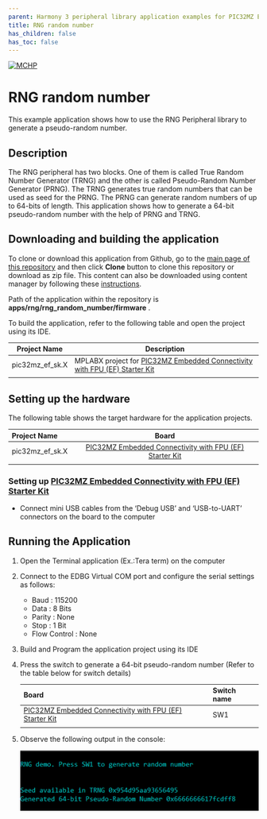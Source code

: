 ```yaml
---
parent: Harmony 3 peripheral library application examples for PIC32MZ EF family
title: RNG random number 
has_children: false
has_toc: false
---
```


[![MCHP](https://www.microchip.com/ResourcePackages/Microchip/assets/dist/images/logo.png)](https://www.microchip.com)

# RNG random number

This example application shows how to use the RNG Peripheral library to generate a pseudo-random number.

## Description

The RNG peripheral has two blocks. One of them is called True Random Number Generator (TRNG) and the other is called Pseudo-Random Number Generator (PRNG). The TRNG generates true random numbers that can be used as seed for the PRNG. The PRNG can generate random numbers of up to 64-bits of length. This application shows how to generate a 64-bit pseudo-random number with the help of PRNG and TRNG.

## Downloading and building the application

To clone or download this application from Github, go to the [main page of this repository](https://github.com/Microchip-MPLAB-Harmony/csp_apps_pic32mz_ef) and then click **Clone** button to clone this repository or download as zip file.
This content can also be downloaded using content manager by following these [instructions](https://github.com/Microchip-MPLAB-Harmony/contentmanager/wiki).

Path of the application within the repository is **apps/rng/rng_random_number/firmware** .

To build the application, refer to the following table and open the project using its IDE.

| Project Name      | Description                                    |
| ----------------- | ---------------------------------------------- |
| pic32mz_ef_sk.X | MPLABX project for [PIC32MZ Embedded Connectivity with FPU (EF) Starter Kit](https://www.microchip.com/DevelopmentTools/ProductDetails/dm320007) |
|||

## Setting up the hardware

The following table shows the target hardware for the application projects.

| Project Name| Board|
|:---------|:---------:|
| pic32mz_ef_sk.X | [PIC32MZ Embedded Connectivity with FPU (EF) Starter Kit](https://www.microchip.com/DevelopmentTools/ProductDetails/dm320007) |
|||

### Setting up [PIC32MZ Embedded Connectivity with FPU (EF) Starter Kit](https://www.microchip.com/DevelopmentTools/ProductDetails/dm320007)

- Connect mini USB cables from the ‘Debug USB’ and ‘USB-to-UART’ connectors on the board to the computer

## Running the Application

1. Open the Terminal application (Ex.:Tera term) on the computer
2. Connect to the EDBG Virtual COM port and configure the serial settings as follows:
    - Baud : 115200
    - Data : 8 Bits
    - Parity : None
    - Stop : 1 Bit
    - Flow Control : None
3. Build and Program the application project using its IDE
4. Press the switch to generate a 64-bit pseudo-random number (Refer to the table below for switch details)

    | Board | Switch name |
    | ----- | ----------- |
    | [PIC32MZ Embedded Connectivity with FPU (EF) Starter Kit](https://www.microchip.com/DevelopmentTools/ProductDetails/dm320007) | SW1 |
    |||

5. Observe the following output in the console:

    ![output](images/output_rng_random_number.png)